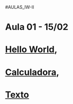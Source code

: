 #AULAS_IW-II

# Aula 01 - 15/02
# [Hello World](https://GuiNakamuraC.github.io/AULA01%20-%2015.02/index.html),
# [Calculadora](https://GuiNakamuraC.github.io/AULA01%20-%2015.02/calculadora.html),
# [Texto](https://GuiNakamuraC.github.io/AULA01%20-%2015.02/texto.html)
